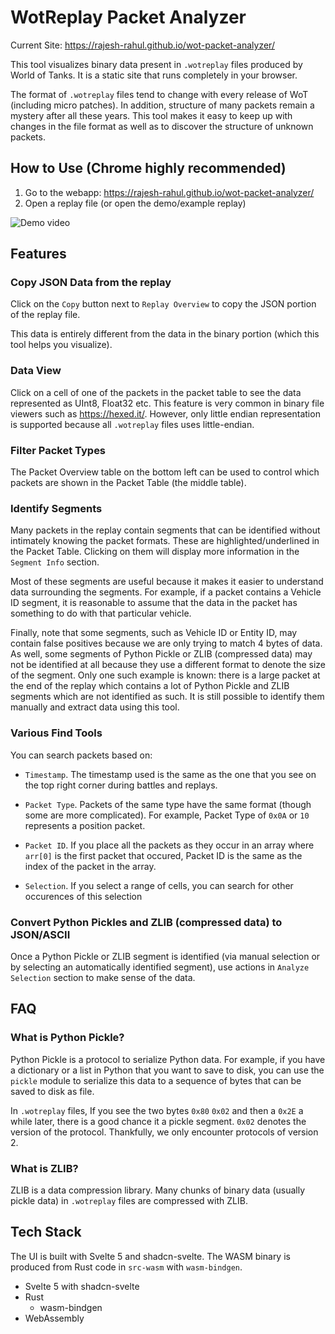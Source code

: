 # WotReplay Packet Analyzer

Current Site: https://rajesh-rahul.github.io/wot-packet-analyzer/

This tool visualizes binary data present in `.wotreplay` files produced by
World of Tanks. It is a static site that runs completely in your browser.

The format of `.wotreplay` files tend to change with every release of WoT (including micro patches). In addition, structure of many packets remain a mystery after all these years. This tool makes it easy to keep up with changes in the file format as well as to discover the structure of unknown packets.

## How to Use (Chrome highly recommended)

1. Go to the webapp: https://rajesh-rahul.github.io/wot-packet-analyzer/
2. Open a replay file (or open the demo/example replay)

![Demo video](wot-packet-analyzer-demo.gif)

## Features

### Copy JSON Data from the replay

Click on the `Copy` button next to `Replay Overview` to copy the JSON portion of the replay file.

This data is entirely different from the data in the binary portion (which this tool helps you visualize).

### Data View

Click on a cell of one of the packets in the packet table to see the data represented as UInt8, Float32 etc. This feature is very common in binary file viewers such as https://hexed.it/. However, only little endian representation is supported
because all `.wotreplay` files uses little-endian.

### Filter Packet Types

The Packet Overview table on the bottom left can be used to control which packets are shown in the Packet Table (the middle table).

### Identify Segments

Many packets in the replay contain segments that can be identified without intimately knowing the packet formats. These are highlighted/underlined in the Packet Table. Clicking on them will display more information in the `Segment Info` section.

Most of these segments are useful because it makes it easier to understand data surrounding the segments. For example, if a packet contains a Vehicle ID segment, it is reasonable to assume that the data in the packet has something to do with that particular vehicle.

Finally, note that some segments, such as Vehicle ID or Entity ID, may contain false positives because we are only trying to match 4 bytes of data. As well, some segments of Python Pickle or ZLIB (compressed data) may not be identified at all because they use a different format to denote the size of the segment. Only one such example is known: there is a large packet at the end of the replay which contains a lot of Python Pickle and ZLIB segments which are not identified as such. It is still possible to identify them manually and extract data using this tool.

### Various Find Tools

You can search packets based on:

- `Timestamp`. The timestamp used is the same as the one that you see on the top right corner during battles and replays.

- `Packet Type`. Packets of the same type have the same format (though some are more complicated). For example, Packet Type of `0x0A` or `10` represents a position packet.

- `Packet ID`. If you place all the packets as they occur in an array where `arr[0]` is the first packet that occured, Packet ID is the same as the index of the packet in the array.

- `Selection`. If you select a range of cells, you can search for other occurences of this selection

### Convert Python Pickles and ZLIB (compressed data) to JSON/ASCII

Once a Python Pickle or ZLIB segment is identified (via manual selection or by selecting an automatically identified segment), use actions in `Analyze Selection` section to make sense of the data.

## FAQ

### What is Python Pickle?

Python Pickle is a protocol to serialize Python data. For example, if you have a dictionary or a list in Python that you want to save to disk, you can use the `pickle` module to serialize this data to a sequence of bytes that can be saved to disk as file.

In `.wotreplay` files, If you see the two bytes `0x80` `0x02` and then a `0x2E` a while later, there is a good chance it a pickle segment. `0x02` denotes the version of the protocol. Thankfully, we only encounter protocols of version 2.

### What is ZLIB?

ZLIB is a data compression library. Many chunks of binary data (usually pickle data) in `.wotreplay` files are compressed with ZLIB.

## Tech Stack

The UI is built with Svelte 5 and shadcn-svelte. The WASM binary is produced from Rust code in `src-wasm` with `wasm-bindgen`.

- Svelte 5 with shadcn-svelte
- Rust
    - wasm-bindgen
- WebAssembly
